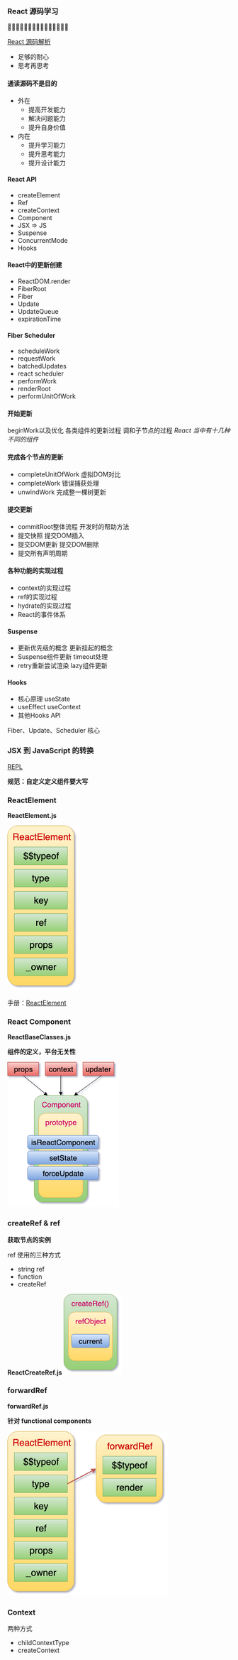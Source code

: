 ### React 源码学习

🍻🍻🍻🍻🍻🍻🍻🍻🍻🍻🍻🍻🍻🍻🍻

[React 源码解析](https://react.jokcy.me/)
* 足够的耐心
* 思考再思考

#### 通读源码不是目的
* 外在
  * 提高开发能力
  * 解决问题能力
  * 提升自身价值
* 内在
  * 提升学习能力
  * 提升思考能力
  * 提升设计能力

#### React API 
* createElement
* Ref
* createContext
* Component
* JSX => JS
* Suspense
* ConcurrentMode
* Hooks

#### React中的更新创建
* ReactDOM.render
* FiberRoot
* Fiber
* Update
* UpdateQueue
* expirationTime

#### Fiber Scheduler
* scheduleWork
* requestWork
* batchedUpdates
* react scheduler
* performWork
* renderRoot
* performUnitOfWork

#### 开始更新
beginWork以及优化
各类组件的更新过程
调和子节点的过程
*React 当中有十几种不同的组件*

#### 完成各个节点的更新
* completeUnitOfWork 虚拟DOM对比
* completeWork 错误捕获处理
* unwindWork 完成整一棵树更新

#### 提交更新
* commitRoot整体流程   开发时的帮助方法
* 提交快照             提交DOM插入
* 提交DOM更新          提交DOM删除
* 提交所有声明周期

#### 各种功能的实现过程
* context的实现过程
* ref的实现过程
* hydrate的实现过程
* React的事件体系

#### Suspense
* 更新优先级的概念      更新挂起的概念
* Suspense组件更新     timeout处理
* retry重新尝试渲染    lazy组件更新

#### Hooks
* 核心原理        useState
* useEffect      useContext
* 其他Hooks API

Fiber、Update、Scheduler 核心

### JSX 到 JavaScript 的转换

[REPL](https://babeljs.io/repl)

**规范：自定义定义组件要大写**

### ReactElement

**ReactElement.js**

![React-Element](./images/react-element.png)

手册：[ReactElement](https://react.jokcy.me/book/api/react-element.html)

### React Component

**ReactBaseClasses.js**

**组件的定义，平台无关性**

![react-component](./images/react-component.png)

### createRef & ref

**获取节点的实例**

ref 使用的三种方式
* string ref
* function
* createRef

**ReactCreateRef.js**
![create-ref](./images/create-ref.png)

### forwardRef
**forwardRef.js**

**针对 functional components**

![forward-ref](./images/forward-ref.png)

### Context
两种方式
* childContextType
* createContext


